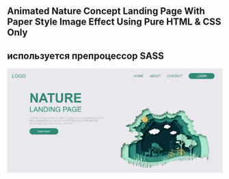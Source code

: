 ## Animated Nature Concept Landing Page With Paper Style Image Effect Using Pure HTML & CSS Only
## используется препроцессор SASS

![screen](screen.png)​